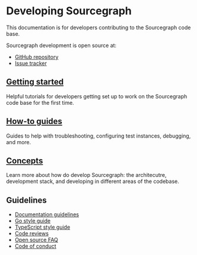 # Developing Sourcegraph

This documentation is for developers contributing to the Sourcegraph code base.

Sourcegraph development is open source at:

- [GitHub repository](https://github.com/sourcegraph/sourcegraph)
- [Issue tracker](https://github.com/sourcegraph/sourcegraph/issues)

## [Getting started](getting-started/index.md)

Helpful tutorials for developers getting set up to work on the Sourcegraph code base for the first time.

## [How-to guides](how-to/index.md)

Guides to help with troubleshooting, configuring test instances, debugging, and more.

## [Concepts](concepts/index.md)

Learn more about how do develop Sourcegraph: the architecutre, development stack, and developing in different areas of the codebase.

## Guidelines

- [Documentation guidelines](documentation.md)
- [Go style guide](https://about.sourcegraph.com/handbook/engineering/languages/go)
- [TypeScript style guide](https://about.sourcegraph.com/handbook/engineering/languages/typescript)
- [Code reviews](https://about.sourcegraph.com/handbook/engineering/code_reviews)
- [Open source FAQ](https://about.sourcegraph.com/community/faq)
- [Code of conduct](https://about.sourcegraph.com/community/code_of_conduct)
